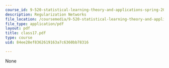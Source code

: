 ```yaml
---
course_id: 9-520-statistical-learning-theory-and-applications-spring-2003
description: Regularization Networks
file_location: /coursemedia/9-520-statistical-learning-theory-and-applications-spring-2003/84ee28ef8362619163a7c6360bb78316_class17.pdf
file_type: application/pdf
layout: pdf
title: class17.pdf
type: course
uid: 84ee28ef8362619163a7c6360bb78316

---
```

None
